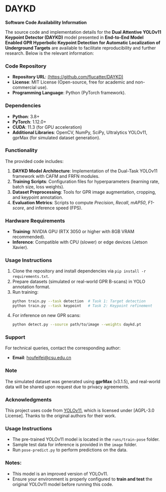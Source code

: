 # DAYKD

**Software Code Availability Information**  

The source code and implementation details for the **Dual Attentive YOLOv11 Keypoint Detector (DAYKD)** model presented in **End-to-End Model Enabled GPR Hyperbolic Keypoint Detection for Automatic Localization of Underground Targets** are available to facilitate reproducibility and further research. Below is the relevant information:  

### **Code Repository**  
- **Repository URL**: [(https://github.com/flucatter/DAYKD)]()  
- **License**: MIT License (Open-source, free for academic and non-commercial use).  
- **Programming Language**: Python (PyTorch framework).  

### **Dependencies**  
- **Python**: 3.8+  
- **PyTorch**: 1.12.0+  
- **CUDA**: 11.3 (for GPU acceleration)  
- **Additional Libraries**: OpenCV, NumPy, SciPy, Ultralytics YOLOv11, gprMax (for simulated dataset generation).  

### **Functionality**  
The provided code includes:  
1. **DAYKD Model Architecture**: Implementation of the Dual-Task YOLOv11 framework with CAFM and FRFN modules.  
2. **Training Scripts**: Configuration files for hyperparameters (learning rate, batch size, loss weights).  
3. **Dataset Preprocessing**: Tools for GPR image augmentation, cropping, and keypoint annotation.  
4. **Evaluation Metrics**: Scripts to compute *Precision*, *Recall*, *mAP50*, *F1-score*, and inference speed (FPS).  

### **Hardware Requirements**  
- **Training**: NVIDIA GPU (RTX 3050 or higher with 8GB VRAM recommended).  
- **Inference**: Compatible with CPU (slower) or edge devices (Jetson Xavier).  

### **Usage Instructions**  
1. Clone the repository and install dependencies via `pip install -r requirements.txt`.  
2. Prepare datasets (simulated or real-world GPR B-scans) in YOLO annotation format.  
3. Run training:  
   ```bash  
   python train.py --task detection  # Task 1: Target detection  
   python train.py --task keypoint   # Task 2: Keypoint refinement  
   ```  
4. For inference on new GPR scans:  
   ```bash  
   python detect.py --source path/to/image --weights daykd.pt  
   ```  

### **Support**  
For technical queries, contact the corresponding author:  
- **Email**: [houfeifei@csu.edu.cn](mailto:houfeifei@csu.edu.cn)  

### **Note**  
The simulated dataset was generated using **gprMax** (v3.1.5), and real-world data will be shared upon request due to privacy agreements.  

### **Acknowledgments**
This project uses code from [YOLOv11](https://github.com/ultralytics/ultralytics), which is licensed under [AGPL-3.0 License]. Thanks to the original authors for their work.

### Usage Instructions
- The pre-trained YOLOv11 model is located in the `runs/train-pose` folder.  
- Sample test data for inference is provided in the `image` folder.  
- Run `pose-predict.py` to perform predictions on the data.  

### Notes:  
- This model is an improved version of YOLOv11.  
- Ensure your environment is properly configured to **train and test** the original YOLOv11 model before running this code.  
